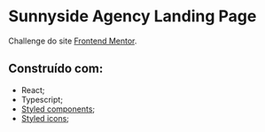 # Sunnyside Agency Landing Page

Challenge do site [Frontend Mentor](https://www.frontendmentor.io/challenges/sunnyside-agency-landing-page-7yVs3B6ef).

## Construído com:

- React;
- Typescript;
- [Styled components](https://styled-components.com/);
- [Styled icons](https://styled-icons.dev/);